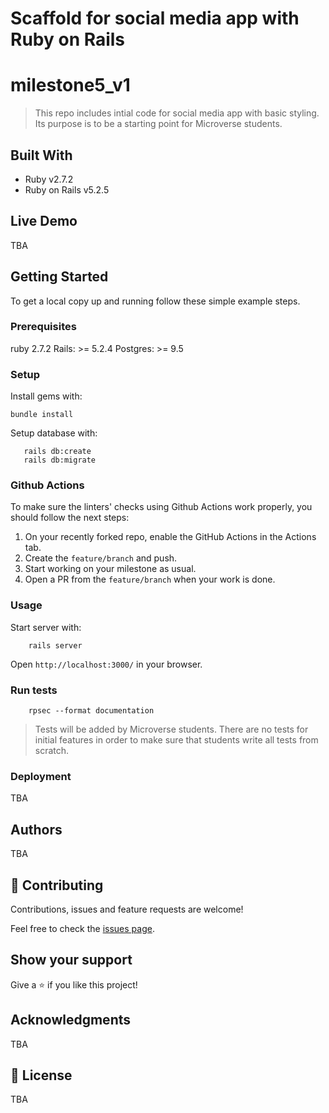 # Scaffold for social media app with Ruby on Rails
# milestone5_v1

> This repo includes intial code for social media app with basic styling. Its purpose is to be a starting point for Microverse students.

## Built With

- Ruby v2.7.2
- Ruby on Rails v5.2.5

## Live Demo

TBA


## Getting Started

To get a local copy up and running follow these simple example steps.

### Prerequisites

ruby 2.7.2
Rails: >= 5.2.4
Postgres: >= 9.5

### Setup

Install gems with:

```
bundle install
```

Setup database with:

```
   rails db:create
   rails db:migrate
```

### Github Actions

To make sure the linters' checks using Github Actions work properly, you should follow the next steps:

1. On your recently forked repo, enable the GitHub Actions in the Actions tab.
2. Create the `feature/branch` and push.
3. Start working on your milestone as usual.
4. Open a PR from the `feature/branch` when your work is done.


### Usage

Start server with:

```
    rails server
```

Open `http://localhost:3000/` in your browser.

### Run tests

```
    rpsec --format documentation
```

> Tests will be added by Microverse students. There are no tests for initial features in order to make sure that students write all tests from scratch.

### Deployment

TBA

## Authors

TBA

## 🤝 Contributing

Contributions, issues and feature requests are welcome!

Feel free to check the [issues page](issues/).

## Show your support

Give a ⭐️ if you like this project!

## Acknowledgments

TBA

## 📝 License

TBA

